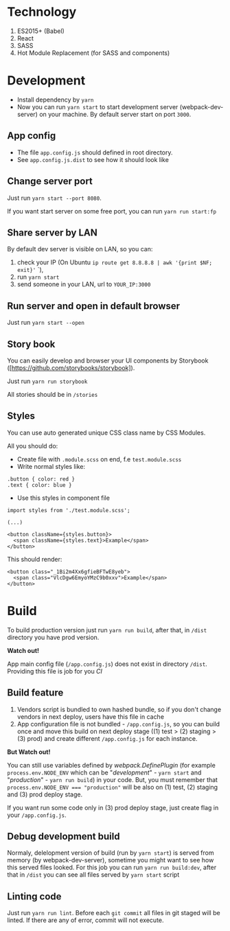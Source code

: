 # Technology

1. ES2015+ (Babel)
2. React
3. SASS
4. Hot Module Replacement (for SASS and components)

# Development

- Install dependency by `yarn`
- Now you can run `yarn start` to start development server (webpack-dev-server) on your machine.
  By default server start on port `3000`.

## App config

- The file `app.config.js` should defined in root directory.
- See `app.config.js.dist` to see how it should look like

## Change server port

Just run `yarn start --port 8080`.

If you want start server on some free port, you can run `yarn run start:fp`

## Share server by LAN

By default dev server is visible on LAN, so you can:

1. check your IP (On Ubuntu `ip route get 8.8.8.8 | awk '{print $NF; exit}'`
   `),
1. run `yarn start`
1. send someone in your LAN, url to `YOUR_IP:3000`

## Run server and open in default browser

Just run `yarn start --open`

## Story book

You can easily develop and browser your UI components by Storybook ([https://github.com/storybooks/storybook]).

Just run `yarn run storybook`

All stories should be in `/stories`

## Styles

You can use auto generated unique CSS class name by CSS Modules.

All you should do:

- Create file with `.module.scss` on end, f.e `test.module.scss`
- Write normal styles like:

```
.button { color: red }
.text { color: blue }
```

- Use this styles in component file

```
import styles from './test.module.scss';

(...)

<button className={styles.button}>
  <span className={styles.text}>Example</span>
</button>
```

This should render:

```
<button class="_1Bi2m4Xx6gfieBFTwE8yeb">
  <span class="VlcDgw6EmyoYMzC9b0xxv">Example</span>
</button>
```

# Build

To build production version just run `yarn run build`, after that,
in `/dist` directory you have prod version.

**Watch out!**

App main config file (`/app.config.js`) does not exist in directory `/dist`.
Providing this file is job for you _CI_

## Build feature

1. Vendors script is bundled to own hashed bundle, so if you don't change vendors in next deploy,
   users have this file in cache
1. App configuration file is not bundled - `/app.config.js`, so you can build once and move this build
   on next deploy stage ((1) test > (2) staging > (3) prod) and create different `/app.config.js` for each instance.

**But Watch out!**

You can still use variables defined by _webpack.DefinePlugin_
(for example `process.env.NODE_ENV` which can be "_development_" - `yarn start` and "_production_" - `yarn run build`)
in your code. But, you must remember that `process.env.NODE_ENV === "production"` will be also on
(1) test, (2) staging and (3) prod deploy stage.

If you want run some code only in (3) prod deploy stage, just create flag in your `/app.config.js`.

## Debug development build

Normaly, delelopment version of build (run by `yarn start`) is served from memory (by webpack-dev-server),
sometime you might want to see how this served files looked. For this job you can run `yarn run build:dev`, after that
in `/dist` you can see all files served by `yarn start` script

## Linting code

Just run `yarn run lint`. Before each `git commit` all files in git staged will be linted.
If there are any of error, commit will not execute.
